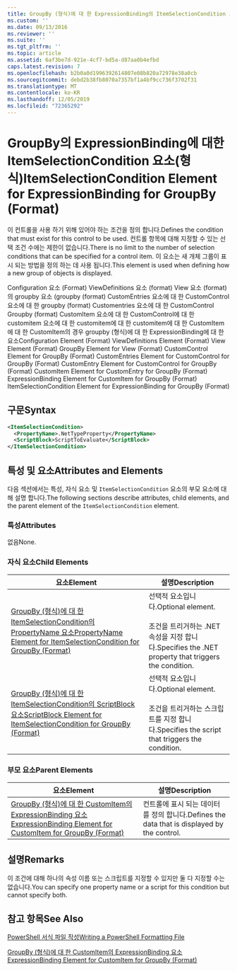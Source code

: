 ```yaml
---
title: GroupBy (형식)에 대 한 ExpressionBinding의 ItemSelectionCondition 요소 | Microsoft Docs
ms.custom: ''
ms.date: 09/13/2016
ms.reviewer: ''
ms.suite: ''
ms.tgt_pltfrm: ''
ms.topic: article
ms.assetid: 6af3be7d-921e-4cf7-bd5a-d87aa0b4efbd
caps.latest.revision: 7
ms.openlocfilehash: b2b0a0d1996392614807e08b820a72978e38a0cb
ms.sourcegitcommit: debd2b38fb8070a7357bf1a4bf9cc736f3702f31
ms.translationtype: MT
ms.contentlocale: ko-KR
ms.lasthandoff: 12/05/2019
ms.locfileid: "72365292"
---
```

# <a name="itemselectioncondition-element-for-expressionbinding-for-groupby-format"></a><span data-ttu-id="41720-102">GroupBy의 ExpressionBinding에 대한 ItemSelectionCondition 요소(형식)</span><span class="sxs-lookup"><span data-stu-id="41720-102">ItemSelectionCondition Element for ExpressionBinding for GroupBy (Format)</span></span>

<span data-ttu-id="41720-103">이 컨트롤을 사용 하기 위해 있어야 하는 조건을 정의 합니다.</span><span class="sxs-lookup"><span data-stu-id="41720-103">Defines the condition that must exist for this control to be used.</span></span> <span data-ttu-id="41720-104">컨트롤 항목에 대해 지정할 수 있는 선택 조건 수에는 제한이 없습니다.</span><span class="sxs-lookup"><span data-stu-id="41720-104">There is no limit to the number of selection conditions that can be specified for a control item.</span></span> <span data-ttu-id="41720-105">이 요소는 새 개체 그룹이 표시 되는 방법을 정의 하는 데 사용 됩니다.</span><span class="sxs-lookup"><span data-stu-id="41720-105">This element is used when defining how a new group of objects is displayed.</span></span>

<span data-ttu-id="41720-106">Configuration 요소 (Format) ViewDefinitions 요소 (format) View 요소 (format)의 groupby 요소 (groupby (format) CustomEntries 요소에 대 한 CustomControl 요소에 대 한 groupby (format) Customentries 요소에 대 한 CustomControl Groupby (format) CustomItem 요소에 대 한 CustomControl에 대 한 customitem 요소에 대 한 customitem에 대 한 customitem에 대 한 CustomItem에 대 한 CustomItem의 경우 groupby (형식)에 대 한 ExpressionBinding에 대 한 요소</span><span class="sxs-lookup"><span data-stu-id="41720-106">Configuration Element (Format) ViewDefinitions Element (Format) View Element (Format) GroupBy Element for View (Format) CustomControl Element for GroupBy (Format) CustomEntries Element for CustomControl for GroupBy (Format) CustomEntry Element for CustomControl for GroupBy (Format) CustomItem Element for CustomEntry for GroupBy (Format) ExpressionBinding Element for CustomItem for GroupBy (Format) ItemSelectionCondition Element for ExpressionBinding for GroupBy (Format)</span></span>

## <a name="syntax"></a><span data-ttu-id="41720-107">구문</span><span class="sxs-lookup"><span data-stu-id="41720-107">Syntax</span></span>

```xml
<ItemSelectionCondition>
  <PropertyName>.NetTypeProperty</PropertyName>
  <ScriptBlock>ScriptToEvaluate</ScriptBlock>
</ItemSelectionCondition>
```

## <a name="attributes-and-elements"></a><span data-ttu-id="41720-108">특성 및 요소</span><span class="sxs-lookup"><span data-stu-id="41720-108">Attributes and Elements</span></span>

<span data-ttu-id="41720-109">다음 섹션에서는 특성, 자식 요소 및 `ItemSelectionCondition` 요소의 부모 요소에 대해 설명 합니다.</span><span class="sxs-lookup"><span data-stu-id="41720-109">The following sections describe attributes, child elements, and the parent element of the `ItemSelectionCondition` element.</span></span>

### <a name="attributes"></a><span data-ttu-id="41720-110">특성</span><span class="sxs-lookup"><span data-stu-id="41720-110">Attributes</span></span>

<span data-ttu-id="41720-111">없음</span><span class="sxs-lookup"><span data-stu-id="41720-111">None.</span></span>

### <a name="child-elements"></a><span data-ttu-id="41720-112">자식 요소</span><span class="sxs-lookup"><span data-stu-id="41720-112">Child Elements</span></span>

|<span data-ttu-id="41720-113">요소</span><span class="sxs-lookup"><span data-stu-id="41720-113">Element</span></span>|<span data-ttu-id="41720-114">설명</span><span class="sxs-lookup"><span data-stu-id="41720-114">Description</span></span>|
|-------------|-----------------|
|[<span data-ttu-id="41720-115">GroupBy (형식)에 대 한 ItemSelectionCondition의 PropertyName 요소</span><span class="sxs-lookup"><span data-stu-id="41720-115">PropertyName Element for ItemSelectionCondition for GroupBy (Format)</span></span>](./propertyname-element-for-itemselectioncondition-for-groupby-format.md)|<span data-ttu-id="41720-116">선택적 요소입니다.</span><span class="sxs-lookup"><span data-stu-id="41720-116">Optional element.</span></span><br /><br /> <span data-ttu-id="41720-117">조건을 트리거하는 .NET 속성을 지정 합니다.</span><span class="sxs-lookup"><span data-stu-id="41720-117">Specifies the .NET property that triggers the condition.</span></span>|
|[<span data-ttu-id="41720-118">GroupBy (형식)에 대 한 ItemSelectionCondition의 ScriptBlock 요소</span><span class="sxs-lookup"><span data-stu-id="41720-118">ScriptBlock Element for ItemSelectionCondition for GroupBy (Format)</span></span>](./scriptblock-element-for-itemselectioncondition-for-groupby-format.md)|<span data-ttu-id="41720-119">선택적 요소입니다.</span><span class="sxs-lookup"><span data-stu-id="41720-119">Optional element.</span></span><br /><br /> <span data-ttu-id="41720-120">조건을 트리거하는 스크립트를 지정 합니다.</span><span class="sxs-lookup"><span data-stu-id="41720-120">Specifies the script that triggers the condition.</span></span>|

### <a name="parent-elements"></a><span data-ttu-id="41720-121">부모 요소</span><span class="sxs-lookup"><span data-stu-id="41720-121">Parent Elements</span></span>

|<span data-ttu-id="41720-122">요소</span><span class="sxs-lookup"><span data-stu-id="41720-122">Element</span></span>|<span data-ttu-id="41720-123">설명</span><span class="sxs-lookup"><span data-stu-id="41720-123">Description</span></span>|
|-------------|-----------------|
|[<span data-ttu-id="41720-124">GroupBy (형식)에 대 한 CustomItem의 ExpressionBinding 요소</span><span class="sxs-lookup"><span data-stu-id="41720-124">ExpressionBinding Element for CustomItem for GroupBy (Format)</span></span>](./expressionbinding-element-for-customitem-for-groupby-format.md)|<span data-ttu-id="41720-125">컨트롤에 표시 되는 데이터를 정의 합니다.</span><span class="sxs-lookup"><span data-stu-id="41720-125">Defines the data that is displayed by the control.</span></span>|

## <a name="remarks"></a><span data-ttu-id="41720-126">설명</span><span class="sxs-lookup"><span data-stu-id="41720-126">Remarks</span></span>

<span data-ttu-id="41720-127">이 조건에 대해 하나의 속성 이름 또는 스크립트를 지정할 수 있지만 둘 다 지정할 수는 없습니다.</span><span class="sxs-lookup"><span data-stu-id="41720-127">You can specify one property name or a script for this condition but cannot specify both.</span></span>

## <a name="see-also"></a><span data-ttu-id="41720-128">참고 항목</span><span class="sxs-lookup"><span data-stu-id="41720-128">See Also</span></span>

[<span data-ttu-id="41720-129">PowerShell 서식 파일 작성</span><span class="sxs-lookup"><span data-stu-id="41720-129">Writing a PowerShell Formatting File</span></span>](./writing-a-powershell-formatting-file.md)

[<span data-ttu-id="41720-130">GroupBy (형식)에 대 한 CustomItem의 ExpressionBinding 요소</span><span class="sxs-lookup"><span data-stu-id="41720-130">ExpressionBinding Element for CustomItem for GroupBy (Format)</span></span>](./expressionbinding-element-for-customitem-for-groupby-format.md)
